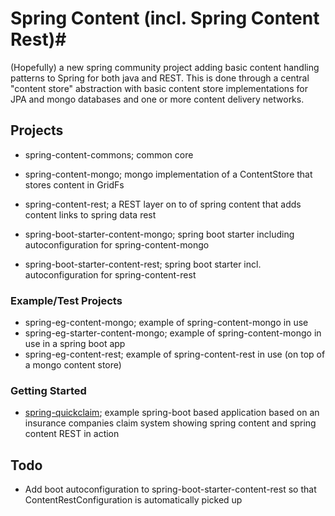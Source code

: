 # Spring Content (incl. Spring Content Rest)#

(Hopefully) a new spring community project adding basic content handling patterns to Spring for both java and REST.  This is done through a central "content store" abstraction with basic content store implementations for JPA and mongo databases and one or more content delivery networks.

## Projects

- spring-content-commons; common core
- spring-content-mongo; mongo implementation of a ContentStore that stores content in GridFs
- spring-content-rest; a REST layer on to of spring content that adds content links to spring data rest

- spring-boot-starter-content-mongo; spring boot starter including autoconfiguration for spring-content-mongo
- spring-boot-starter-content-rest; spring boot starter incl. autoconfiguration for spring-content-rest

### Example/Test Projects
- spring-eg-content-mongo; example of spring-content-mongo in use
- spring-eg-starter-content-mongo; example of spring-content-mongo in use in a spring boot app
- spring-eg-content-rest; example of spring-content-rest in use (on top of a mongo content store)

### Getting Started
- [spring-quickclaim](https://bitbucket.org/paulcwarren/spring-content/src/ef9e0716a56310fac5e6390233a6cd73ad4a28e8/spring-gs-content-quickclaim/readme.md?at=master); example spring-boot based application based on an insurance companies claim system showing spring content and spring content REST in action

## Todo
- Add boot autoconfiguration to spring-boot-starter-content-rest so that ContentRestConfiguration is automatically picked up
 